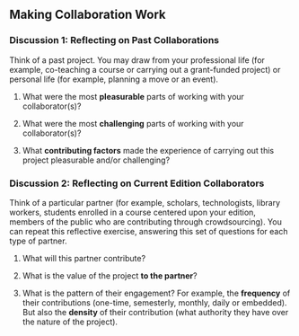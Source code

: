 ## Making Collaboration Work

### Discussion 1: Reflecting on Past Collaborations

Think of a past project. You may draw from your professional life (for example, co-teaching a course or carrying out a grant-funded project) or personal life (for example, planning a move or an event).

1. What were the most **pleasurable** parts of working with your collaborator(s)?

2. What were the most **challenging** parts of working with your collaborator(s)?

3. What **contributing factors** made the experience of carrying out this project pleasurable and/or challenging?

### Discussion 2: Reflecting on Current Edition Collaborators

Think of a particular partner (for example, scholars, technologists, library workers, students enrolled in a course centered upon your edition, members of the public who are contributing through crowdsourcing). You can repeat this reflective exercise, answering this set of questions for each type of partner.

1. What will this partner contribute?

2. What is the value of the project **to the partner**?

3. What is the pattern of their engagement? For example, the **frequency** of their contributions (one-time, semesterly, monthly, daily or embedded). But also the **density** of their contribution (what authority they have over the nature of the project).

